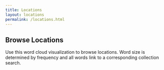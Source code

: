```yaml
---
title: Locations
layout: locations
permalink: /locations.html
---
```


## Browse Locations

Use this word cloud visualization to browse locations.
Word size is determined by frequency and all words link to a corresponding collection search.
